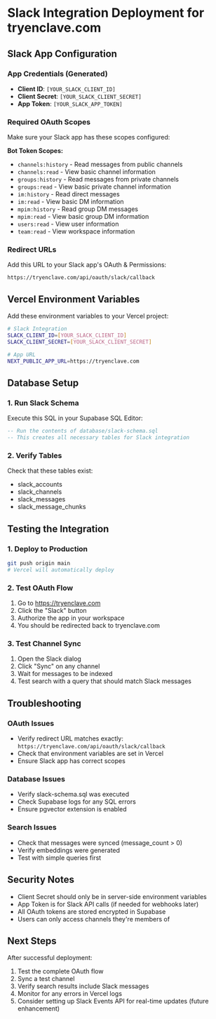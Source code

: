 # Slack Integration Deployment for tryenclave.com

## Slack App Configuration

### App Credentials (Generated)
- **Client ID**: `[YOUR_SLACK_CLIENT_ID]`
- **Client Secret**: `[YOUR_SLACK_CLIENT_SECRET]`
- **App Token**: `[YOUR_SLACK_APP_TOKEN]`

### Required OAuth Scopes
Make sure your Slack app has these scopes configured:

**Bot Token Scopes:**
- `channels:history` - Read messages from public channels
- `channels:read` - View basic channel information
- `groups:history` - Read messages from private channels
- `groups:read` - View basic private channel information
- `im:history` - Read direct messages
- `im:read` - View basic DM information
- `mpim:history` - Read group DM messages
- `mpim:read` - View basic group DM information
- `users:read` - View user information
- `team:read` - View workspace information

### Redirect URLs
Add this URL to your Slack app's OAuth & Permissions:
```
https://tryenclave.com/api/oauth/slack/callback
```

## Vercel Environment Variables

Add these environment variables to your Vercel project:

```bash
# Slack Integration
SLACK_CLIENT_ID=[YOUR_SLACK_CLIENT_ID]
SLACK_CLIENT_SECRET=[YOUR_SLACK_CLIENT_SECRET]

# App URL
NEXT_PUBLIC_APP_URL=https://tryenclave.com
```

## Database Setup

### 1. Run Slack Schema
Execute this SQL in your Supabase SQL Editor:

```sql
-- Run the contents of database/slack-schema.sql
-- This creates all necessary tables for Slack integration
```

### 2. Verify Tables
Check that these tables exist:
- slack_accounts
- slack_channels  
- slack_messages
- slack_message_chunks

## Testing the Integration

### 1. Deploy to Production
```bash
git push origin main
# Vercel will automatically deploy
```

### 2. Test OAuth Flow
1. Go to https://tryenclave.com
2. Click the "Slack" button
3. Authorize the app in your workspace
4. You should be redirected back to tryenclave.com

### 3. Test Channel Sync
1. Open the Slack dialog
2. Click "Sync" on any channel
3. Wait for messages to be indexed
4. Test search with a query that should match Slack messages

## Troubleshooting

### OAuth Issues
- Verify redirect URL matches exactly: `https://tryenclave.com/api/oauth/slack/callback`
- Check that environment variables are set in Vercel
- Ensure Slack app has correct scopes

### Database Issues
- Verify slack-schema.sql was executed
- Check Supabase logs for any SQL errors
- Ensure pgvector extension is enabled

### Search Issues
- Check that messages were synced (message_count > 0)
- Verify embeddings were generated
- Test with simple queries first

## Security Notes

- Client Secret should only be in server-side environment variables
- App Token is for Slack API calls (if needed for webhooks later)
- All OAuth tokens are stored encrypted in Supabase
- Users can only access channels they're members of

## Next Steps

After successful deployment:
1. Test the complete OAuth flow
2. Sync a test channel
3. Verify search results include Slack messages
4. Monitor for any errors in Vercel logs
5. Consider setting up Slack Events API for real-time updates (future enhancement)
